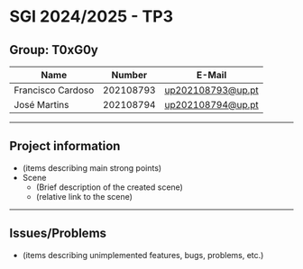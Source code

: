 # SGI 2024/2025 - TP3

## Group: T0xG0y

| Name              | Number    | E-Mail             |
| ----------------- | --------- | ------------------ |
| Francisco Cardoso | 202108793 | up202108793@up.pt  |
| José Martins      | 202108794 | up202108794@up.pt  |

----
## Project information

- (items describing main strong points)
- Scene
  - (Brief description of the created scene)
  - (relative link to the scene)
  
----
## Issues/Problems

- (items describing unimplemented features, bugs, problems, etc.)
